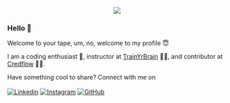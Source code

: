 <p align="center">
<img src="https://media.giphy.com/media/l56OIvKENY4hnt7U95/giphy.gif">
</p>

### Hello 👋

Welcome to your tape, um, no, welcome to my profile :innocent:	

I am a coding enthusiast :rocket:, instructor at [TrainYrBrain](https://www.linkedin.com/company/trainyrbrain) :teacher:, and contributor at [Credflow](https://github.com/credflow) :technologist:.

Have something cool to share? Connect with me on \
\
[![Linkedin](https://img.shields.io/badge/-LinkedIn-222222?style=flat-square&logo=Linkedin&logoColor=white&link=https://www.linkedin.com/in/shubh-singh/)](https://www.linkedin.com/in/shubh-singh/)
[![Instagram](https://img.shields.io/badge/-Instagram-222222?style=flat-square&logo=Linkedin&logoColor=white&link=https://www.instagram.com/shubh.sting_/)](https://www.instagram.com/shubh.sting_/)
[![GitHub](https://img.shields.io/badge/-GitHub-222222?style=flat-square&logo=GitHub&logoColor=white&link=https://github.com/shubhsting)](https://github.com/shubhsting)

